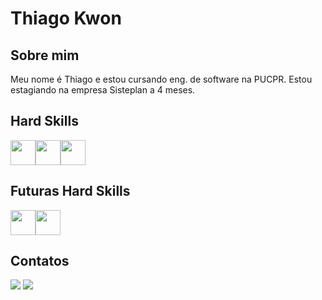 # Thiago Kwon

## Sobre mim
Meu nome é Thiago e estou cursando eng. de software na PUCPR. Estou estagiando na empresa Sisteplan a 4 meses.
## Hard Skills
<img src="https://cdn.jsdelivr.net/gh/devicons/devicon/icons/html5/html5-plain.svg" width="40" height="40"/><img src="https://cdn.jsdelivr.net/gh/devicons/devicon/icons/css3/css3-plain.svg" width="40" height="40"/><img src="https://cdn.jsdelivr.net/gh/devicons/devicon/icons/php/php-plain.svg" width="40" height="40"/>
## Futuras Hard Skills
<img src="https://cdn.jsdelivr.net/gh/devicons/devicon/icons/javascript/javascript-plain.svg" width="40" height="40"/><img src="https://cdn.jsdelivr.net/gh/devicons/devicon/icons/java/java-original.svg" width="40" height="40"/>
## Contatos
<a href="https://www.linkedin.com/in/thiago-kwon-2189ab286/"><img src="https://img.shields.io/badge/-LinkedIn-%230077B5?style=for-the-badge&logo=linkedin&logoColor=white"></a>
<a href="https://github.com/ThiagoKwon"><img src="https://img.shields.io/badge/Github-181717?style=for-the-badge&logo=Github&logoColor=white"></a>
